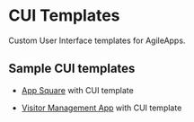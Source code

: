 # CUI Templates
Custom User Interface templates for AgileApps.

## Sample CUI templates
* [App Square](https://github.com/agileapps-dev-com/) with CUI template

* [Visitor Management App](https://github.com/agileapps-dev-com/Visitor-Management-App) with CUI template
